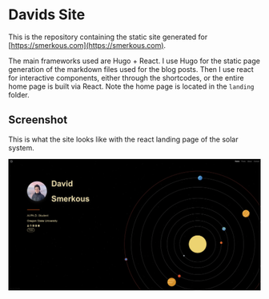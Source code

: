 # Davids Site

This is the repository containing the static site generated for [https://smerkous.com](https://smerkous.com).

The main frameworks used are Hugo + React. I use Hugo for the static page generation of the markdown files used for the blog posts. Then I use react for interactive components, either through the shortcodes, or the entire home page is built via React. Note the home page is located in the `landing` folder.

## Screenshot
This is what the site looks like with the react landing page of the solar system.

![Webpage](https://github.com/smerkousdavid/portfolio/blob/main/static/images/screenshot.png?raw=true)
